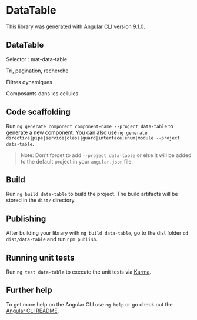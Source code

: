 # DataTable

This library was generated with [Angular CLI](https://github.com/angular/angular-cli) version 9.1.0.

## DataTable

Selector : mat-data-table

Tri, pagination, recherche

Filtres dynamiques

Composants dans les cellules

## Code scaffolding

Run `ng generate component component-name --project data-table` to generate a new component. You can also use `ng generate directive|pipe|service|class|guard|interface|enum|module --project data-table`.
> Note: Don't forget to add `--project data-table` or else it will be added to the default project in your `angular.json` file. 

## Build

Run `ng build data-table` to build the project. The build artifacts will be stored in the `dist/` directory.

## Publishing

After building your library with `ng build data-table`, go to the dist folder `cd dist/data-table` and run `npm publish`.

## Running unit tests

Run `ng test data-table` to execute the unit tests via [Karma](https://karma-runner.github.io).

## Further help

To get more help on the Angular CLI use `ng help` or go check out the [Angular CLI README](https://github.com/angular/angular-cli/blob/master/README.md).
